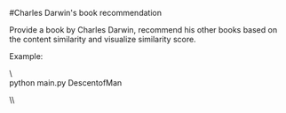 #Charles Darwin's book recommendation 

Provide a book by Charles Darwin, recommend his other books based on the content similarity and visualize similarity score.


Example:

\\\
python main.py DescentofMan

\\\
